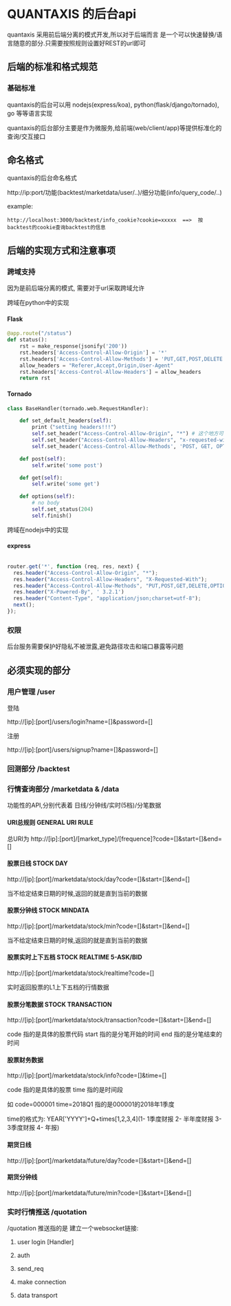 # QUANTAXIS 的后台api


quantaxis 采用前后端分离的模式开发,所以对于后端而言 是一个可以快速替换/语言随意的部分.只需要按照规则设置好REST的url即可


## 后端的标准和格式规范

### 基础标准

quantaxis的后台可以用 nodejs(express/koa), python(flask/django/tornado), go 等等语言实现

quantaxis的后台部分主要是作为微服务,给前端(web/client/app)等提供标准化的查询/交互接口


## 命名格式

quantaxis的后台命名格式

http://ip:port/功能(backtest/marketdata/user/..)/细分功能(info/query_code/..)

example:

```
http://localhost:3000/backtest/info_cookie?cookie=xxxxx  ==>  按backtest的cookie查询backtest的信息

```

## 后端的实现方式和注意事项


### 跨域支持

因为是前后端分离的模式, 需要对于url采取跨域允许

跨域在python中的实现

#### Flask

```python
@app.route("/status")
def status():
    rst = make_response(jsonify('200'))
    rst.headers['Access-Control-Allow-Origin'] = '*'
    rst.headers['Access-Control-Allow-Methods'] = 'PUT,GET,POST,DELETE'
    allow_headers = "Referer,Accept,Origin,User-Agent"
    rst.headers['Access-Control-Allow-Headers'] = allow_headers
    return rst

```


#### Tornado

```python
class BaseHandler(tornado.web.RequestHandler):

    def set_default_headers(self):
        print（"setting headers!!!"）
        self.set_header("Access-Control-Allow-Origin", "*") # 这个地方可以写域名
        self.set_header("Access-Control-Allow-Headers", "x-requested-with")
        self.set_header('Access-Control-Allow-Methods', 'POST, GET, OPTIONS')

    def post(self):
        self.write('some post')

    def get(self):
        self.write('some get')

    def options(self):
        # no body
        self.set_status(204)
        self.finish()
```

跨域在nodejs中的实现

#### express

```javascript

router.get('*', function (req, res, next) {
  res.header("Access-Control-Allow-Origin", "*");
  res.header("Access-Control-Allow-Headers", "X-Requested-With");
  res.header("Access-Control-Allow-Methods", "PUT,POST,GET,DELETE,OPTIONS");
  res.header("X-Powered-By", ' 3.2.1')
  res.header("Content-Type", "application/json;charset=utf-8");
  next();
});

```

### 权限

后台服务需要保护好隐私不被泄露,避免路径攻击和端口暴露等问题

## 必须实现的部分


### 用户管理 /user

登陆

http://[ip]:[port]/users/login?name=[]&password=[]

注册

http://[ip]:[port]/users/signup?name=[]&password=[]


### 回测部分 /backtest



### 行情查询部分 /marketdata & /data

功能性的API,分别代表着 日线/分钟线/实时(5档)/分笔数据

#### URI总规则 GENERAL URI RULE
总URI为 http://[ip]:[port]/[market_type]/[frequence]?code=[]&start=[]&end=[]

#### 股票日线 STOCK DAY
http://[ip]:[port]/marketdata/stock/day?code=[]&start=[]&end=[]

当不给定结束日期的时候,返回的就是直到当前的数据

#### 股票分钟线 STOCK MINDATA
http://[ip]:[port]/marketdata/stock/min?code=[]&start=[]&end=[]

当不给定结束日期的时候,返回的就是直到当前的数据

#### 股票实时上下五档 STOCK REALTIME 5-ASK/BID
http://[ip]:[port]/marketdata/stock/realtime?code=[]

实时返回股票的L1上下五档的行情数据

#### 股票分笔数据 STOCK TRANSACTION
http://[ip]:[port]/marketdata/stock/transaction?code=[]&start=[]&end=[]

code 指的是具体的股票代码
start 指的是分笔开始的时间
end 指的是分笔结束的时间

#### 股票财务数据

http://[ip]:[port]/marketdata/stock/info?code=[]&time=[]

code 指的是具体的股票
time 指的是时间段

如 code=000001 time=2018Q1 指的是000001的2018年1季度

time的格式为: YEAR['YYYY']+Q+times[1,2,3,4](1- 1季度财报 2- 半年度财报 3- 3季度财报 4- 年报)

#### 期货日线
http://[ip]:[port]/marketdata/future/day?code=[]&start=[]&end=[]


#### 期货分钟线
http://[ip]:[port]/marketdata/future/min?code=[]&start=[]&end=[]

### 实时行情推送 /quotation

/quotation 推送指的是 建立一个websocket链接:

1. user login [Handler]

2. auth

3. send_req

4. make connection

5. data transport

